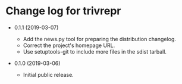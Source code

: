 # Change log for trivrepr

- 0.1.1 (2019-03-07)
  - Add the news.py tool for preparing the distribution changelog.
  - Correct the project's homepage URL.
  - Use setuptools-git to include more files in the sdist tarball.

- 0.1.0 (2019-03-06)
  - Initial public release.
